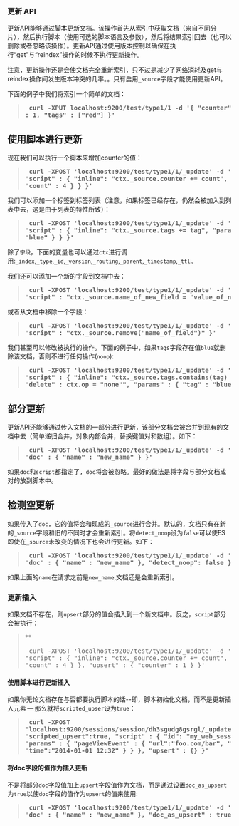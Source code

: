 ### 更新 API

更新API能够通过脚本更新文档。该操作首先从索引中获取文档（来自不同分片），然后执行脚本（使用可选的脚本语言及参数），然后将结果索引回去（也可以删除或者忽略该操作）。更新API通过使用版本控制以确保在执行“get”与“reindex”操作的时候不执行更新操作。

注意，更新操作还是会使文档完全重新索引，只不过是减少了网络消耗及get与reindex操作间发生版本冲突的几率。。只有启用`_source`字段才能使用更新API。

下面的例子中我们将索引一个简单的文档：

> **<pre>
curl -XPUT localhost:9200/test/type1/1 -d '{
    "counter" : 1,
    "tags" : ["red"]
}'
> </pre>**

## 使用脚本进行更新

现在我们可以执行一个脚本来增加counter的值：

> **<pre>
curl -XPOST 'localhost:9200/test/type1/1/_update' -d '{
    "script" : {
        "inline": "ctx._source.counter += count",
        "params" : {
            "count" : 4
        }
    }
}'
> </pre>**

我们可以添加一个标签到标签列表（注意，如果标签已经存在，仍然会被加入到列表中去，这是由于列表的特性所致）：

> **<pre>
curl -XPOST 'localhost:9200/test/type1/1/_update' -d '{
    "script" : {
        "inline": "ctx._source.tags += tag",
        "params" : {
            "tag" : "blue"
        }
    }
}'
> </pre>**

除了`字段`，下面的变量也可以通过`ctx`进行调用:`_index`,`_type`,`_id`,`_version`,`_routing`,`_parent`,`_timestamp`,`_ttl`。

我们还可以添加一个新的字段到文档中去：

> **<pre>
curl -XPOST 'localhost:9200/test/type1/1/_update' -d '{
    "script" : "ctx._source.name_of_new_field = \"value_of_new_field\""
}'
> </pre>**

或者从文档中移除一个字段：

> **<pre>
curl -XPOST 'localhost:9200/test/type1/1/_update' -d '{
    "script" : "ctx._source.remove(\"name_of_field\")"
}'
> </pre>**

我们甚至可以修改被执行的操作。下面的例子中，如果`tags`字段存在值`blue`就删除该文档，否则不进行任何操作(`noop`):

> **<pre>
curl -XPOST 'localhost:9200/test/type1/1/_update' -d '{
    "script" : {
        "inline": "ctx._source.tags.contains(tag) ? ctx.op = \"delete\" : ctx.op = \"none\"",
        "params" : {
            "tag" : "blue"
        }
    }
}'
> </pre>**

## 部分更新

更新API还能够通过传入文档的一部分进行更新，该部分文档会被合并到现有的文档中去（简单递归合并，对象内部合并，替换键值对和数组）。如下：

> **<pre>
curl -XPOST 'localhost:9200/test/type1/1/_update' -d '{
    "doc" : {
        "name" : "new_name"
    }
}'
> </pre>**

如果`doc`和`script`都指定了，`doc`将会被忽略。最好的做法是将字段与部分文档成对的放到脚本中。

## 检测空更新

如果传入了`doc`，它的值将会和现成的`_source`进行合并。默认的，文档只有在新的`_source`字段和旧的不同时才会重新索引。将`detect_noop`设为`false`可以使ES即使在`_source`未改变的情况下也会进行更新。如下：

> **<pre>
curl -XPOST 'localhost:9200/test/type1/1/_update' -d '{
    "doc" : {
        "name" : "new_name"
    },
    "detect_noop": false
}'
> </pre>**

如果上面的`name`在请求之前是`new_name`,文档还是会重新索引。

### 更新插入

如果文档不存在，则`upsert`部分的值会插入到一个新文档中。反之，`script`部分会被执行：

> **<pre>
curl -XPOST 'localhost:9200/test/type1/1/_update' -d '{
    "script" : {
        "inline": "ctx._source.counter += count",
        "params" : {
            "count" : 4
        }
    },
    "upsert" : {
        "counter" : 1
    }
}'
> </pre>

#### 使用脚本进行更新插入

如果你无论文档存在与否都要执行脚本的话--即，脚本初始化文档，而不是更新插入元素 — 那么就将`scripted_upser`设为`true`：

> **<pre>
curl -XPOST 'localhost:9200/sessions/session/dh3sgudg8gsrgl/_update' -d '{
    "scripted_upsert":true,
    "script" : {
        "id": "my_web_session_summariser",
        "params" : {
            "pageViewEvent" : {
                "url":"foo.com/bar",
                "response":404,
                "time":"2014-01-01 12:32"
            }
        }
    },
    "upsert" : {}
}'
> </pre>**

#### 将doc字段的值作为插入更新

不是将部分`doc`字段值加上`upsert`字段值作为文档，而是通过设置`doc_as_upsert`为`true`以使`doc`字段的值作为`upsert`的值来使用:

> **<pre>
curl -XPOST 'localhost:9200/test/type1/1/_update' -d '{
    "doc" : {
        "name" : "new_name"
    },
    "doc_as_upsert" : true
}'
> </pre>**
